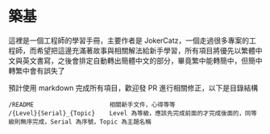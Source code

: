# 築基

這裡是一個工程師的學習手冊，主要作者是 JokerCatz，一個走過很多專案的工程師，而希望把這邊充滿著故事與相關解法給新手學習，所有項目將優先以繁體中文與英文書寫，之後會排定自動轉出簡體中文的部分，畢竟繁中能轉簡中，但簡中轉繁中會有誤失了

預計使用 markdown 完成所有項目，歡迎發 PR 進行相關修正，以下是目錄結構

    /README                     相關新手文件，心得等等
    /{Level}{Serial}_{Topic}    Level 為等級，應該先完成前面的才完成後面的，同等級則無序完成，Serial 為序號，Topic 為主題名稱
